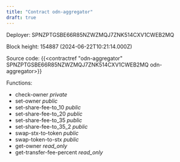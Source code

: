 ```yaml
---
title: "Contract odn-aggregator"
draft: true
---
```

Deployer: SPNZPTGSBE66R85NZWZMQJ7ZNK514CXV1CWEB2MQ


 



Block height: 154887 (2024-06-22T10:21:14.000Z)

Source code: {{<contractref "odn-aggregator" SPNZPTGSBE66R85NZWZMQJ7ZNK514CXV1CWEB2MQ odn-aggregator>}}

Functions:

* check-owner _private_
* set-owner _public_
* set-share-fee-to_10 _public_
* set-share-fee-to_20 _public_
* set-share-fee-to_35 _public_
* set-share-fee-to_35_2 _public_
* swap-stx-to-token _public_
* swap-token-to-stx _public_
* get-owner _read_only_
* get-transfer-fee-percent _read_only_
